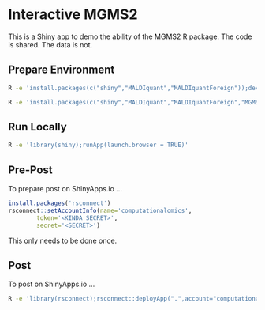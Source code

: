#	Interactive MGMS2

This is a Shiny app to demo the ability of the MGMS2 R package.
The code is shared. The data is not.


##	Prepare Environment


```BASH
R -e 'install.packages(c("shiny","MALDIquant","MALDIquantForeign"));devtools::install_github("unreno/MGMS2")'
```

```BASH
R -e 'install.packages(c("shiny","MALDIquant","MALDIquantForeign","MGMS2"))'
```


##	Run Locally

```BASH
R -e 'library(shiny);runApp(launch.browser = TRUE)'
```


##	Pre-Post

To prepare post on ShinyApps.io ...

```R
install.packages('rsconnect')
rsconnect::setAccountInfo(name='computationalomics',
		token='<KINDA SECRET>',
		secret='<SECRET>')
```

This only needs to be done once.


##	Post

To post on ShinyApps.io ...

```BASH
R -e 'library(rsconnect);rsconnect::deployApp(".",account="computationalomics",appName="mgms2")'
```


